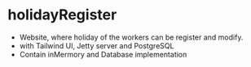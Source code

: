 # holidayRegister
- Website, where holiday of the workers can be register and modify.
- with Tailwind UI, Jetty server and PostgreSQL
- Contain inMermory and Database implementation
